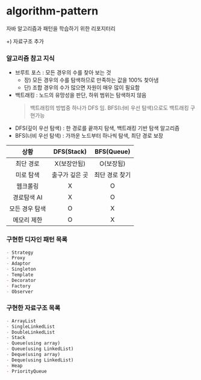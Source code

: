 # algorithm-pattern

자바 알고리즘과 패턴을 학습하기 위한 리포지터리

+) 자료구조 추가

### 알고리즘 참고 지식
- 브루트 포스 : 모든 경우의 수를 찾아 보는 것
  - 장) 모든 경우의 수를 탐색하므로 만족하는 값을 100% 찾아냄
  - 단) 조합 경우의 수가 많으면 자원이 매우 많이 필요함
- 백트래킹 : 노드의 유망성을 판단, 하위 범위는 탐색하지 않음
  > 백트래킹의 방법중 하나가 DFS 임. BFS(너비 우선 탐색)으로도 백트래킹 구현가능
- DFS(깊이 우선 탐색) : 한 경로를 끝까지 탐색, 백트래킹 기반 탐색 알고리즘
- BFS(너비 우선 탐색) : 가까운 노드부터 하나씩 탐색, 최단 경로 보장

|    상황    | DFS(Stack) | BFS(Queue) |
|:--------:|:----------:|:----------:|
|  최단 경로   |  X(보장안됨)   |   O(보장됨)   |
|  미로 탐색   |  출구가 깊은 곳  |  최단 경로 찾기  |
|   웹크롤링   |     X      |     O      |
| 경로탐색 AI  |     X      |     O      |
| 모든 경우 탐색 |     O      |     X      |
|  메모리 제한  |     O      |     X      |


### 구현한 디자인 패턴 목록

```markdown
- Strategy
- Proxy
- Adaptor
- Singleton
- Template
- Decorator
- Factory
- Observer
```


### 구현한 자료구조 목록

```markdown
- ArrayList
- SingleLinkedList
- DoubleLinkedList
- Stack
- Queue(using array)
- Queue(using LinkedList)
- Deque(using array)
- Deque(using LinkedList)
- Heap
- PriorityQueue
```

